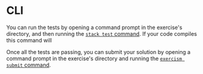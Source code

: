 # CLI

You can run the tests by opening a command prompt in the exercise's directory, and then running the [`stack test` command][docs-stack-test]. If your code compiles this command will

Once all the tests are passing, you can submit your solution by opening a command prompt in the exercise's directory and running the [`exercism submit` command][docs-exercism-cli].

[docs-stack-test]: https://docs.haskellstack.org/en/stable/build_command/
[docs-exercism-cli]: https://exercism.io/cli
